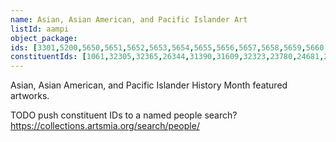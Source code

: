 ```yaml
---
name: Asian, Asian American, and Pacific Islander Art
listId: aampi
object_package:
ids: [3301,5200,5650,5651,5652,5653,5654,5655,5656,5657,5658,5659,5660,5661,7581,7620,7626,7631,7634,7637,7637,7692,7692,9934,13251,13252,13253,13254,13255,13256,13257,13258,13259,13260,13261,13262,13263,13264,13265,13266,13267,13268,13269,13270,13271,13272,13273,13274,13275,13276,13277,13278,13398,13399,13400,13401,13402,13403,13404,13405,13406,13407,13408,13409,22995,24096,24911,24912,27280,27290,27292,27305,28004,28005,28006,28007,28008,28009,28010,28012,28013,28014,28015,28016,28017,28018,28019,28020,28026,28027,28028,28033,28034,28035,28036,28037,28039,29113,29114,29115,29116,30075,30607,30648,30649,30650,30651,30652,30653,30654,30655,30656,30657,30658,30659,30660,30661,30662,30663,30664,30665,30666,30667,30668,30669,30670,30671,32388,32389,32390,32391,32392,32393,32394,32395,32396,32397,32398,32399,39302,39303,39304,39305,39306,39307,39308,39309,39310,39311,39312,39313,39314,39315,39316,39317,39318,39319,39320,39321,39322,39323,39324,39325,39326,39327,39328,39329,39330,39331,39332,39333,39334,39335,39336,39337,39338,39339,39340,39341,39342,39343,39344,39345,39346,39347,39348,39349,39350,39351,39352,39353,39354,39355,39356,39357,39358,39359,39360,39361,39362,39363,39364,39365,39366,39367,39368,39369,39370,39371,39372,43010,43025,43026,43027,43028,43029,43030,43031,43032,43033,43034,43035,43036,43037,43039,43041,43042,43043,43052,43122,43167,43168,43190,45348,53623,53625,55503,57419,58505,58547,58551,59948,66603,66604,66605,66606,66607,66608,66609,67979,80066,80158,89555,89556,89557,89558,89559,89560,89561,89562,89563,89564,89565,89566,89567,89568,89569,89570,89571,89572,89573,89574,89575,89576,89577,89578,89579,89580,89581,89582,89583,89584,89585,89586,89587,89588,89589,89590,89591,89592,89593,89594,89595,89596,89597,89598,89599,89600,89601,89602,89603,89604,96493,96493,99123,99124,99126,106191,109066,109149,109173,111030,111207,111209,111761,111762,111891,114489,115836,117972,117973,117974,117975,117976,117977,117978,117979,117980,117981,117983,117984,117985,117986,117987,118547,118977,118978,123990,124352,124352,125456,125532,125821,125976,125977,125978,125979,125980,125981,125982,125983,125984,126073,126299,127084,127224,127659,127660,127661,127662,128321,128360,128365,128368,128426,128430,128431,128697,129647,131235,131236,131237,131238,131239,131240,131241,131242,131243,131244,131245,131248,131249,131250,131251,131252,131253,131254,131255,131256,131257,131258,131259,131260,131261,131340,131348,131438,131443,131444,132707,136122,136427,137288,137289,137291,137292,137293,137294,137295,137296,137297,137302,137304,137309,137312,137314,137315,137323,137324,137330,137372,137590,137591,137649,137650,137651,137652,137653,137654,137655,137656,137657,137673,137677,137680,137681,137682,137683,137684,137685,137686,137687,137688,137689,137690,137691,137700,137701,137702,137726,137727,137728,137742,137743,137744,137745,137746,137747,137748,137749,137750,137751,137752,137753,137754,137755,137756,137757,137759,137817,137874,137875,137876,137877,137879,137880,137881,137882,137883,137884,137885,137886,137887,137888,137889,137891,137892,137893,137894,137895,137896,137897,137898,137917,137918,137929,140023, 140093, 140833, 140834, 142993, 136189, 136191, 136190, 143287, 137818]
constituentIds: [1061,32305,32365,26344,31390,31609,32323,23780,24681,26697,1491,33966,31882,29747,21147,25665,8838,24702,32649,30751,32371,31493]
---
```


Asian, Asian American, and Pacific Islander History Month featured artworks.

TODO push constituent IDs to a named people search? https://collections.artsmia.org/search/people/
